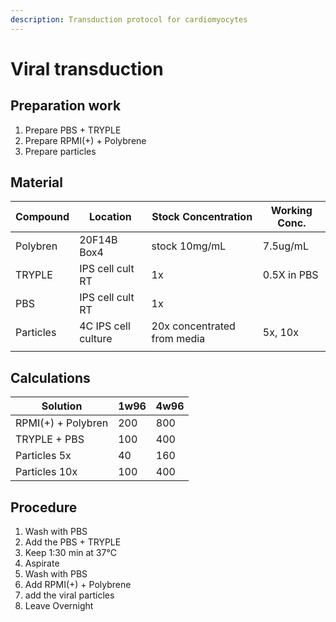 ```yaml
---
description: Transduction protocol for cardiomyocytes
---
```


# Viral transduction

## Preparation work

1. Prepare PBS + TRYPLE
2. Prepare RPMI(+) + Polybrene
3. Prepare particles&#x20;







## Material

| Compound  | Location            | Stock Concentration         | Working Conc. |
| --------- | ------------------- | --------------------------- | ------------- |
| Polybren  | 20F14B Box4         | stock 10mg/mL               | 7.5ug/mL      |
| TRYPLE    | IPS cell cult RT    | 1x                          | 0.5X in PBS   |
| PBS       | IPS cell cult RT    | 1x                          |               |
| Particles | 4C IPS cell culture | 20x concentrated from media | 5x, 10x       |
|           |                     |                             |               |

## Calculations

| Solution           | 1w96 | 4w96 |
| ------------------ | ---- | ---- |
| RPMI(+) + Polybren | 200  | 800  |
| TRYPLE + PBS       | 100  | 400  |
| Particles 5x       | 40   | 160  |
| Particles 10x      | 100  | 400  |

## Procedure

1. Wash with PBS
2. Add the PBS + TRYPLE
3. Keep 1:30 min at 37°C
4. Aspirate
5. Wash with PBS
6. Add RPMI(+) + Polybrene
7. add the viral particles
8. Leave Overnight





